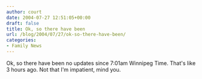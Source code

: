 ```yaml
---
author: court
date: 2004-07-27 12:51:05+00:00
draft: false
title: Ok, so there have been
url: /blog/2004/07/27/ok-so-there-have-been/
categories:
- Family News
---
```


Ok, so there have been no updates since 7:01am Winnipeg Time.  That's like 3 hours ago.  Not that I'm impatient, mind you.

